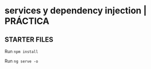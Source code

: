 # services y dependency injection | PRÁCTICA 

## STARTER FILES

Run `npm install`

Run `ng serve -o`
